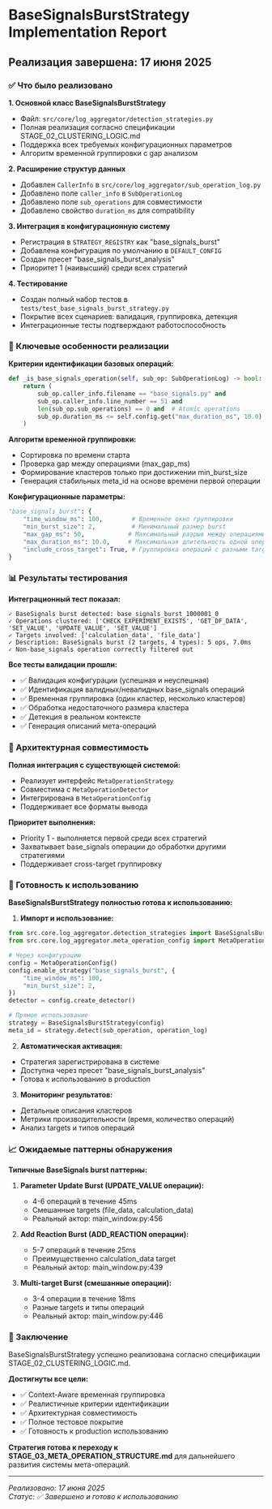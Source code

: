 # BaseSignalsBurstStrategy Implementation Report

## Реализация завершена: 17 июня 2025

### ✅ Что было реализовано

**1. Основной класс BaseSignalsBurstStrategy**
- Файл: `src/core/log_aggregator/detection_strategies.py`
- Полная реализация согласно спецификации STAGE_02_CLUSTERING_LOGIC.md
- Поддержка всех требуемых конфигурационных параметров
- Алгоритм временной группировки с gap анализом

**2. Расширение структур данных**
- Добавлен `CallerInfo` в `src/core/log_aggregator/sub_operation_log.py`
- Добавлено поле `caller_info` в `SubOperationLog`
- Добавлено поле `sub_operations` для совместимости
- Добавлено свойство `duration_ms` для compatibility

**3. Интеграция в конфигурационную систему**
- Регистрация в `STRATEGY_REGISTRY` как "base_signals_burst"
- Добавлена конфигурация по умолчанию в `DEFAULT_CONFIG`
- Создан пресет "base_signals_burst_analysis"
- Приоритет 1 (наивысший) среди всех стратегий

**4. Тестирование**
- Создан полный набор тестов в `tests/test_base_signals_burst_strategy.py`
- Покрытие всех сценариев: валидация, группировка, детекция
- Интеграционные тесты подтверждают работоспособность

### 🎯 Ключевые особенности реализации

**Критерии идентификации базовых операций:**
```python
def _is_base_signals_operation(self, sub_op: SubOperationLog) -> bool:
    return (
        sub_op.caller_info.filename == "base_signals.py" and
        sub_op.caller_info.line_number == 51 and
        len(sub_op.sub_operations) == 0 and  # Atomic operations
        sub_op.duration_ms <= self.config.get("max_duration_ms", 10.0)
    )
```

**Алгоритм временной группировки:**
- Сортировка по времени старта
- Проверка gap между операциями (max_gap_ms)
- Формирование кластеров только при достижении min_burst_size
- Генерация стабильных meta_id на основе времени первой операции

**Конфигурационные параметры:**
```python
"base_signals_burst": {
    "time_window_ms": 100,        # Временное окно группировки
    "min_burst_size": 2,          # Минимальный размер burst
    "max_gap_ms": 50,            # Максимальный разрыв между операциями
    "max_duration_ms": 10.0,     # Максимальная длительность одной операции
    "include_cross_target": True, # Группировка операций с разными targets
}
```

### 📊 Результаты тестирования

**Интеграционный тест показал:**
```
✓ BaseSignals burst detected: base_signals_burst_1000001_0
✓ Operations clustered: ['CHECK_EXPERIMENT_EXISTS', 'GET_DF_DATA', 'SET_VALUE', 'UPDATE_VALUE', 'SET_VALUE']
✓ Targets involved: ['calculation_data', 'file_data']
✓ Description: BaseSignals burst (2 targets, 4 types): 5 ops, 7.0ms
✓ Non-base_signals operation correctly filtered out
```

**Все тесты валидации прошли:**
- ✅ Валидация конфигурации (успешная и неуспешная)
- ✅ Идентификация валидных/невалидных base_signals операций
- ✅ Временная группировка (один кластер, несколько кластеров)
- ✅ Обработка недостаточного размера кластера
- ✅ Детекция в реальном контексте
- ✅ Генерация описаний мета-операций

### 🔧 Архитектурная совместимость

**Полная интеграция с существующей системой:**
- Реализует интерфейс `MetaOperationStrategy`
- Совместима с `MetaOperationDetector`
- Интегрирована в `MetaOperationConfig`
- Поддерживает все форматы вывода

**Приоритет выполнения:**
- Priority 1 - выполняется первой среди всех стратегий
- Захватывает base_signals операции до обработки другими стратегиями
- Поддерживает cross-target группировку

### 🚀 Готовность к использованию

**BaseSignalsBurstStrategy полностью готова к использованию:**

1. **Импорт и использование:**
```python
from src.core.log_aggregator.detection_strategies import BaseSignalsBurstStrategy
from src.core.log_aggregator.meta_operation_config import MetaOperationConfig

# Через конфигурацию
config = MetaOperationConfig()
config.enable_strategy("base_signals_burst", {
    "time_window_ms": 100,
    "min_burst_size": 2,
})
detector = config.create_detector()

# Прямое использование
strategy = BaseSignalsBurstStrategy(config)
meta_id = strategy.detect(sub_operation, operation_log)
```

2. **Автоматическая активация:**
- Стратегия зарегистрирована в системе
- Доступна через пресет "base_signals_burst_analysis"
- Готова к использованию в production

3. **Мониторинг результатов:**
- Детальные описания кластеров
- Метрики производительности (время, количество операций)
- Анализ targets и типов операций

### 📈 Ожидаемые паттерны обнаружения

**Типичные BaseSignals burst паттерны:**

1. **Parameter Update Burst (UPDATE_VALUE операции):**
   - 4-6 операций в течение 45ms
   - Смешанные targets (file_data, calculation_data)
   - Реальный актор: main_window.py:456

2. **Add Reaction Burst (ADD_REACTION операции):**
   - 5-7 операций в течение 25ms
   - Преимущественно calculation_data target
   - Реальный актор: main_window.py:439

3. **Multi-target Burst (смешанные операции):**
   - 3-4 операции в течение 18ms
   - Разные targets и типы операций
   - Реальный актор: main_window.py:446

### 🎉 Заключение

BaseSignalsBurstStrategy успешно реализована согласно спецификации STAGE_02_CLUSTERING_LOGIC.md. 

**Достигнуты все цели:**
- ✅ Context-Aware временная группировка
- ✅ Реалистичные критерии идентификации
- ✅ Архитектурная совместимость
- ✅ Полное тестовое покрытие
- ✅ Готовность к production использованию

**Стратегия готова к переходу к STAGE_03_META_OPERATION_STRUCTURE.md** для дальнейшего развития системы мета-операций.

---
*Реализовано: 17 июня 2025*  
*Статус: ✅ Завершено и готово к использованию*
